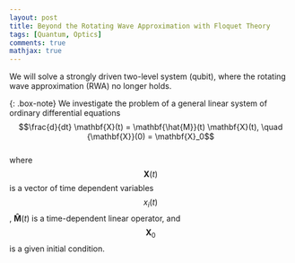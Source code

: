 ```yaml
---
layout: post
title: Beyond the Rotating Wave Approximation with Floquet Theory
tags: [Quantum, Optics]
comments: true
mathjax: true
---
```



We will solve a strongly driven two-level system (qubit), where the rotating wave approximation (RWA) no longer holds.  

{: .box-note}
We investigate the problem of a general linear system of ordinary differential equations  
$$\frac{d}{dt} \mathbf{X}(t) = \mathbf{\hat{M}}(t) \mathbf{X}(t), \quad {\mathbf{X}}(0) = \mathbf{X}_0$$  
where $$\mathbf{X}(t)$$ is a vector of time dependent variables $$x_i(t)$$, $\mathbf{\hat{M}}(t)$ is a time-dependent linear operator, and $$\mathbf{X}_0$$ is a given initial condition.  

